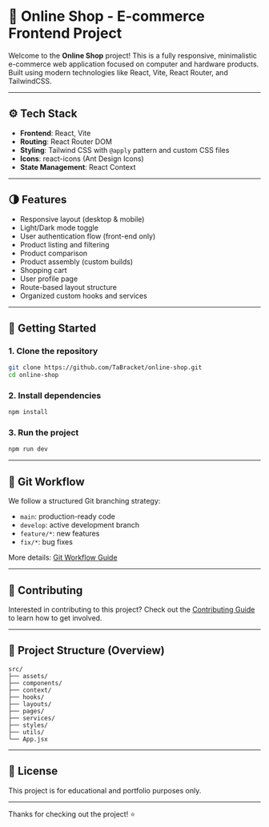 # 🛒 Online Shop - E-commerce Frontend Project

Welcome to the **Online Shop** project! This is a fully responsive, minimalistic e-commerce web application focused on computer and hardware products. Built using modern technologies like React, Vite, React Router, and TailwindCSS.

---

## ⚙️ Tech Stack

- **Frontend**: React, Vite
- **Routing**: React Router DOM
- **Styling**: Tailwind CSS with `@apply` pattern and custom CSS files
- **Icons**: react-icons (Ant Design Icons)
- **State Management**: React Context

---

## 🌗 Features

- Responsive layout (desktop & mobile)
- Light/Dark mode toggle
- User authentication flow (front-end only)
- Product listing and filtering
- Product comparison
- Product assembly (custom builds)
- Shopping cart
- User profile page
- Route-based layout structure
- Organized custom hooks and services

---

## 🚀 Getting Started

### 1. Clone the repository

```bash
git clone https://github.com/TaBracket/online-shop.git
cd online-shop
```

### 2. Install dependencies

```bash
npm install
```

### 3. Run the project

```bash
npm run dev
```

---

## 🔀 Git Workflow

We follow a structured Git branching strategy:

- `main`: production-ready code
- `develop`: active development branch
- `feature/*`: new features
- `fix/*`: bug fixes

More details: [Git Workflow Guide](./docs/git-workflow.md)

---

## 🤝 Contributing

Interested in contributing to this project?
Check out the [Contributing Guide](./CONTRIBUTING.md) to learn how to get involved.

---

## 📁 Project Structure (Overview)

```
src/
├── assets/
├── components/
├── context/
├── hooks/
├── layouts/
├── pages/
├── services/
├── styles/
├── utils/
└── App.jsx
```

---

## 📜 License

This project is for educational and portfolio purposes only.

---

Thanks for checking out the project! ⭐

